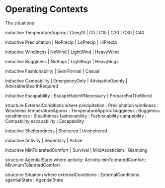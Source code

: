 # Operating Contexts

The situations

inductive TemperatureApprox
| Cneg10
| C0
| C10
| C20
| C30
| C40

inductive Precipitation
| NoPrecip
| LoPrecip
| HiPrecip

inductive Windiness
| NoWind
| LightWind
| HeavyWind

inductive Bugginess
| NoBugs
| LightBugs
| HeavyBugs

inductive Fashionability
| SemiFormal
| Casual

inductive Campability
| EmergencyOnly
| AdvisableOpenly
| AdvisableStealthRequired

inductive Escapability
| EscapeHatchIfNecessary
| PrepareForTheWorst

structure ExternalConditions where
  precipitation : Precipitation
  windiness : Windiness
  temperatureApprox : TemperatureApprox
  bugginess : Bugginess
  stealthiness : Stealthiness
  fashionability : Fashionability
  campability : Campability
  escapability : Escapability


inductive Shelteredness
| Sheltered
| Unsheltered

inductive Activity
| Sedentary
| Active

inductive MinToleratedComfort
| Survival
| MildAsceticism
| Glamping


structure AgentialState where 
    activity: Activity
    minToleratedComfort: MinimumToleratedComfort

structure Situation where
    externalConditions : ExternalConditions
    agentialState : AgentialState
    



